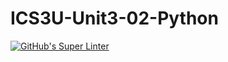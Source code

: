 # ICS3U-Unit3-02-Python

[![GitHub's Super Linter](https://github.com/Aleksandr-Ten/ICS3U-Unit3-02-Python/workflows/GitHub's%20Super%20Linter/badge.svg)](https://github.com/Aleksandr-Ten/ICS3U-Unit3-02-Python/actions)
